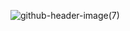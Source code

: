 ![github-header-image(7)](https://github.com/ninoshkaxv/holbertonschool-low_level_programming/assets/143634181/9a957b7e-1d1e-4fe0-8247-34187ed56b69)
